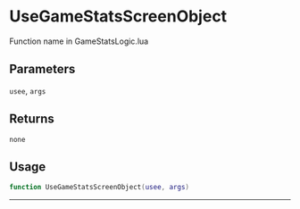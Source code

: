 # UseGameStatsScreenObject
Function name in GameStatsLogic.lua
## Parameters
`usee`, `args`
## Returns
`none`
## Usage
```lua
function UseGameStatsScreenObject(usee, args)
```
---
